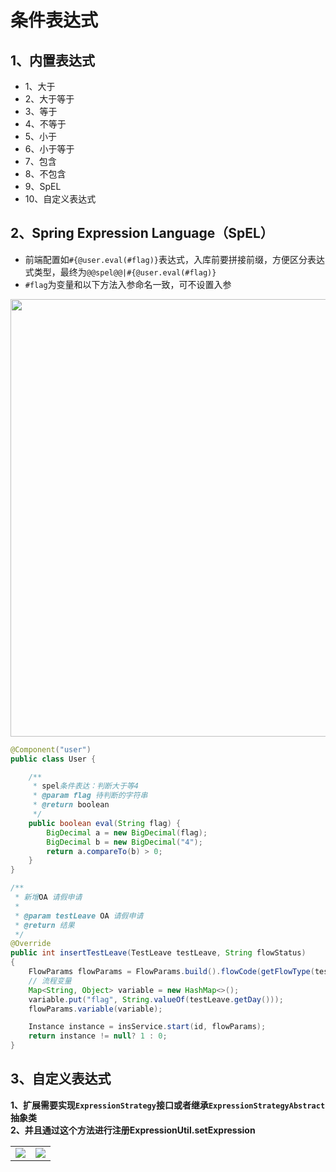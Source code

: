 # 条件表达式

## 1、内置表达式
- 1、大于
- 2、大于等于
- 3、等于
- 4、不等于
- 5、小于
- 6、小于等于
- 7、包含
- 8、不包含
- 9、SpEL
- 10、自定义表达式


## 2、Spring Expression Language（SpEL）
- 前端配置如`#{@user.eval(#flag)}`表达式，入库前要拼接前缀，方便区分表达式类型，最终为`@@spel@@|#{@user.eval(#flag)}` 
- `#flag`为变量和以下方法入参命名一致，可不设置入参

<img src="https://foruda.gitee.com/images/1727163098727096928/c29d9af5_2218307.png" width="700">

```java
@Component("user")
public class User {

    /**
     * spel条件表达：判断大于等4
     * @param flag 待判断的字符串
     * @return boolean
     */
    public boolean eval(String flag) {
        BigDecimal a = new BigDecimal(flag);
        BigDecimal b = new BigDecimal("4");
        return a.compareTo(b) > 0;
    }
}

/**
 * 新增OA 请假申请
 *
 * @param testLeave OA 请假申请
 * @return 结果
 */
@Override
public int insertTestLeave(TestLeave testLeave, String flowStatus)
{
    FlowParams flowParams = FlowParams.build().flowCode(getFlowType(testLeave));
    // 流程变量
    Map<String, Object> variable = new HashMap<>();
    variable.put("flag", String.valueOf(testLeave.getDay()));
    flowParams.variable(variable);

    Instance instance = insService.start(id, flowParams);
    return instance != null? 1 : 0;
}
```

## 3、自定义表达式

**1、扩展需要实现`ExpressionStrategy`接口或者继承`ExpressionStrategyAbstract`抽象类**  
**2、并且通过这个方法进行注册ExpressionUtil.setExpression**

<table>
    <tbody>
        <tr>
        <td><img src="https://foruda.gitee.com/images/1703669588889979582/cbe952be_2218307.png"/></td>
        <td><img src="https://foruda.gitee.com/images/1703669685489610156/a8e6be49_2218307.png"/></td>
    </tr>
    </tbody>
</table>

<style scoped>
td {
  width: 50%;
}
</style>
